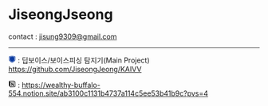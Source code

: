 # JiseongJseong

 contact : jisung9309@gmail.com

---

<img src="sources/마크만.png" width="15" height="15"> : 딥보이스/보이스피싱 탐지기(Main Project) https://github.com/JiseongJeong/KAIVV

<img src="sources/Notion_app_logo.png" width="15" height="15"> : https://wealthy-buffalo-554.notion.site/ab3100c1131b4737a114c5ee53b41b9c?pvs=4
